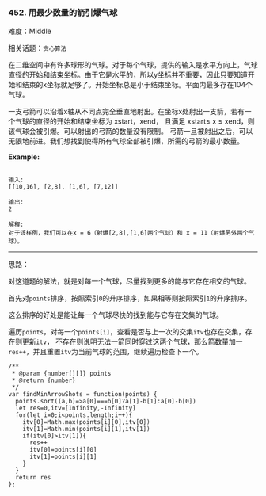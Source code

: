 ### 452. 用最少数量的箭引爆气球

难度：Middle

相关话题：`贪心算法`

在二维空间中有许多球形的气球。对于每个气球，提供的输入是水平方向上，气球直径的开始和结束坐标。由于它是水平的，所以y坐标并不重要，因此只要知道开始和结束的x坐标就足够了。开始坐标总是小于结束坐标。平面内最多存在104个气球。



一支弓箭可以沿着x轴从不同点完全垂直地射出。在坐标x处射出一支箭，若有一个气球的直径的开始和结束坐标为 xstart，xend， 且满足 xstart&le; x &le; xend，则该气球会被引爆。可以射出的弓箭的数量没有限制。 弓箭一旦被射出之后，可以无限地前进。我们想找到使得所有气球全部被引爆，所需的弓箭的最小数量。



**Example:** 



```

输入:
[[10,16], [2,8], [1,6], [7,12]]

输出:
2

解释:
对于该样例，我们可以在x = 6（射爆[2,8],[1,6]两个气球）和 x = 11（射爆另外两个气球）。
```



-----

思路：

对这道题的解法，就是对每一个气球，尽量找到更多的能与它存在相交的气球。

首先对`points`排序，按照索引`0`的升序排序，如果相等则按照索引`1`的升序排序。

这么排序的好处是能让每一个气球尽快的找到能与它存在交集的气球。

遍历`points`，对每一个`points[i]`，查看是否与上一次的交集`itv`也存在交集，存在则更新`itv`，
不存在则说明无法一箭同时穿过这两个气球，那么箭数量加一`res++`，并且重置`itv`为当前气球的范围，继续遍历检查下一个。

```
/**
 * @param {number[][]} points
 * @return {number}
 */
var findMinArrowShots = function(points) {
  points.sort((a,b)=>a[0]===b[0]?a[1]-b[1]:a[0]-b[0])  
  let res=0,itv=[Infinity,-Infinity]
  for(let i=0;i<points.length;i++){
    itv[0]=Math.max(points[i][0],itv[0])
    itv[1]=Math.min(points[i][1],itv[1])
    if(itv[0]>itv[1]){
      res++
      itv[0]=points[i][0]
      itv[1]=points[i][1]
    }
  }
  return res
};
```

